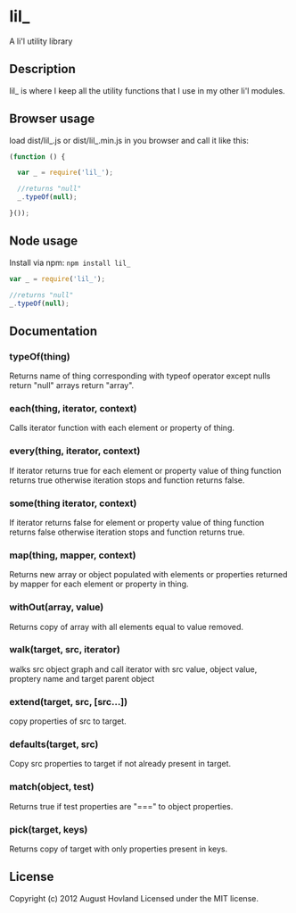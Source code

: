 # lil_

A li'l utility library

## Description

lil_ is where I keep all the utility functions that I use in my other li'l modules.

## Browser usage

load dist/lil_.js or dist/lil_.min.js in you browser and call it like this:

```javascript
(function () {

  var _ = require('lil_');

  //returns "null"
  _.typeOf(null);

}());
```

## Node usage

Install via npm: `npm install lil_`

```javascript
var _ = require('lil_');

//returns "null"
_.typeOf(null); 
```

## Documentation

### typeOf(thing)

Returns name of thing corresponding with typeof operator except nulls return "null" arrays return "array".

### each(thing, iterator, context)

Calls iterator function with each element or property of thing.

### every(thing, iterator, context)

If iterator returns true for each element or property value of thing function returns true otherwise iteration stops and function returns false.

### some(thing iterator, context)

If iterator returns false for element or property value of thing function returns false otherwise iteration stops and function returns true.

### map(thing, mapper, context)

Returns new array or object populated with elements or properties returned by mapper for each element or property in thing.

### withOut(array, value)

Returns copy of array with all elements equal to value removed. 

### walk(target, src, iterator)

walks src object graph and call iterator with src value, object value, proptery name and target parent object

### extend(target, src, [src...])

copy properties of src to target.

### defaults(target, src)

Copy src properties to target if not already present in target.

### match(object, test)

Returns true if test properties are "===" to object properties.

### pick(target, keys)

Returns copy of target with only properties present in keys.

## License
Copyright (c) 2012 August Hovland
Licensed under the MIT license.
